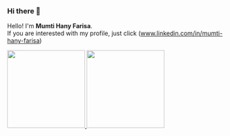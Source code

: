 ### Hi there 👋

Hello! I'm **Mumti Hany Farisa**.\
If you are interested with my profile, just click (www.linkedin.com/in/mumti-hany-farisa)

<p align="left">
<a href="https://github.com/mumtihf">
  <img height="180em" src="https://github-readme-stats-eight-theta.vercel.app/api?username=mumtihf&show_icons=true&theme=algolia&include_all_commits=true&count_private=true"/>
  <img height="180em" src="https://github-readme-stats-eight-theta.vercel.app/api/top-langs/?username=mumtihf&layout=compact&langs_count=8&theme=algolia"/>
</a>
</p>

<!--
**mumtihf/mumtihf** is a ✨ _special_ ✨ repository because its `README.md` (this file) appears on your GitHub profile.

Here are some ideas to get you started:

- 🔭 I’m currently working on ...
- 🌱 I’m currently learning ...
- 👯 I’m looking to collaborate on ...
- 🤔 I’m looking for help with ...
- 💬 Ask me about ...
- 📫 How to reach me: ...
- 😄 Pronouns: ...
- ⚡ Fun fact: ...
-->
